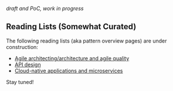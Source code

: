 *draft and PoC, work in progress*

## Reading Lists (Somewhat Curated)

The following reading lists (aka pattern overview pages) are under construction:

* [Agile architecting/architecture and agile quality](./agile-architecture.md)
* [API design](./api-design.md)
* [Cloud-native applications and microservices](./cloud-native-microservices.md)

Stay tuned!
